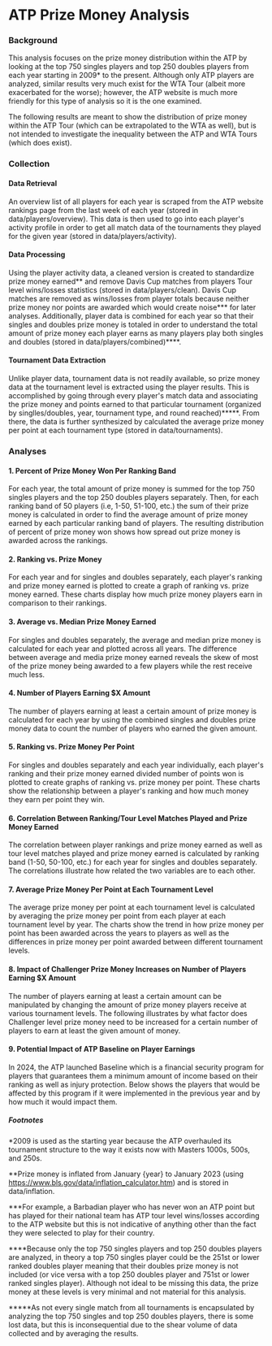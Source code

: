 # ATP Prize Money Analysis

### Background
This analysis focuses on the prize money distribution within the ATP by looking at the top 750 singles players and top 250 doubles players from each year starting in 2009* to the present. Although only ATP players are analyzed, similar results very much exist for the WTA Tour (albeit more exacerbated for the worse); however, the ATP website is much more friendly for this type of analysis so it is the one examined.

The following results are meant to show the distribution of prize money within the ATP Tour (which can be extrapolated to the WTA as well), but is not intended to investigate the inequality between the ATP and WTA Tours (which does exist).

### Collection

#### Data Retrieval
An overview list of all players for each year is scraped from the ATP website rankings page from the last week of each year (stored in data/players/overview). This data is then used to go into each player's activity profile in order to get all match data of the tournaments they played for the given year (stored in data/players/activity). 

#### Data Processing
Using the player activity data, a cleaned version is created to standardize prize money earned** and remove Davis Cup matches from players Tour level wins/losses statistics (stored in data/players/clean). Davis Cup matches are removed as wins/losses from player totals because neither prize money nor points are awarded which would create noise*** for later analyses. Additionally, player data is combined for each year so that their singles and doubles prize money is totaled in order to understand the total amount of prize money each player earns as many players play both singles and doubles (stored in data/players/combined)****.

#### Tournament Data Extraction
Unlike player data, tournament data is not readily available, so prize money data at the tournament level is extracted using the player results. This is accomplished by going through every player's match data and associating the prize money and points earned to that particular tournament (organized by singlles/doubles, year, tournament type, and round reached)*****. From there, the data is further synthesized by calculated the average prize money per point at each tournament type (stored in data/tournaments).


### Analyses

#### 1. Percent of Prize Money Won Per Ranking Band
For each year, the total amount of prize money is summed for the top 750 singles players and the top 250 doubles players separately. Then, for each ranking band of 50 players (i.e, 1-50, 51-100, etc.) the sum of their prize money is calculated in order to find the average amount of prize money earned by each particular ranking band of players. The resulting distribution of percent of prize money won shows how spread out prize money is awarded across the rankings.

#### 2. Ranking vs. Prize Money
For each year and for singles and doubles separately, each player's ranking and prize money earned is plotted to create a graph of ranking vs. prize money earned. These charts display how much prize money players earn in comparison to their rankings.

#### 3. Average vs. Median Prize Money Earned
For singles and doubles separately, the average and median prize money is calculated for each year and plotted across all years. The difference between average and media prize money earned reveals the skew of most of the prize money being awarded to a few players while the rest receive much less.

#### 4. Number of Players Earning $X Amount
The number of players earning at least a certain amount of prize money is calculated for each year by using the combined singles and doubles prize money data to count the number of players who earned the given amount.

#### 5. Ranking vs. Prize Money Per Point
For singles and doubles separately and each year individually, each player's ranking and their prize money earned divided number of points won is plotted to create graphs of ranking vs. prize money per point. These charts show the relationship between a player's ranking and how much money they earn per point they win.

#### 6. Correlation Between Ranking/Tour Level Matches Played and Prize Money Earned
The correlation between player rankings and prize money earned as well as tour level matches played and prize money earned is calculated by ranking band (1-50, 50-100, etc.) for each year for singles and doubles separately. The correlations illustrate how related the two variables are to each other.

#### 7. Average Prize Money Per Point at Each Tournament Level
The average prize money per point at each tournament level is calculated by averaging the prize money per point from each player at each tournament level by year. The charts show the trend in how prize money per point has been awarded across the years to players as well as the differences in prize money per point awarded between different tournament levels.

#### 8. Impact of Challenger Prize Money Increases on Number of Players Earning $X Amount
The number of players earning at least a certain amount can be manipulated by changing the amount of prize money players receive at various tournament levels. The following illustrates by what factor does Challenger level prize money need to be increased for a certain number of players to earn at least the given amount of money.

#### 9. Potential Impact of ATP Baseline on Player Earnings
In 2024, the ATP launched Baseline which is a financial security program for players that guarantees them a minimum amount of income based on their ranking as well as injury protection. Below shows the players that would be affected by this program if it were implemented in the previous year and by how much it would impact them.



##### Footnotes
*2009 is used as the starting year because the ATP overhauled its tournament structure to the way it exists now with Masters 1000s, 500s, and 250s.

**Prize money is inflated from January {year} to January 2023 (using https://www.bls.gov/data/inflation_calculator.htm) and is stored in data/inflation.

***For example, a Barbadian player who has never won an ATP point but has played for their national team has ATP tour level wins/losses according to the ATP website but this is not indicative of anything other than the fact they were selected to play for their country.

****Because only the top 750 singles players and top 250 doubles players are analyzed, in theory a top 750 singles player could be the 251st or lower ranked doubles player meaning that their doubles prize money is not included (or vice versa with a top 250 doubles player and 751st or lower ranked singles player). Although not ideal to be missing this data, the prize money at these levels is very minimal and not material for this analysis.

*****As not every single match from all tournaments is encapsulated by analyzing the top 750 singles and top 250 doubles players, there is some lost data, but this is inconsequential due to the shear volume of data collected and by averaging the results.
